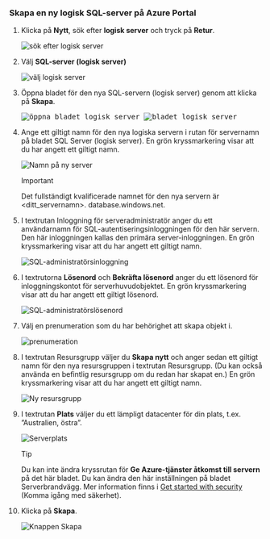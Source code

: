 ### <a name="create-a-new-logical-sql-server-in-the-azure-portal"></a>Skapa en ny logisk SQL-server på Azure Portal

1. Klicka på **Nytt**, sök efter **logisk server** och tryck på **Retur**.

    ![sök efter logisk server](./media/sql-data-warehouse-create-logical-server/search-logical-server.png)
2. Välj **SQL-server (logisk server)** 

    ![välj logisk server](./media/sql-data-warehouse-create-logical-server/select-logical-server.png)
  
3. Öppna bladet för den nya SQL-servern (logisk server) genom att klicka på **Skapa**.

   <kbd> ![öppna bladet logisk server](./media/sql-data-warehouse-create-logical-server/open-logical-server-blade.png) </kbd>
    <kbd>![bladet logisk server](./media/sql-data-warehouse-create-logical-server/logical-server-blade.png) </kbd>
  
3. Ange ett giltigt namn för den nya logiska servern i rutan för servernamn på bladet SQL Server (logisk server). En grön kryssmarkering visar att du har angett ett giltigt namn.
    
    ![Namn på ny server](./media/sql-data-warehouse-create-logical-server/new-name-logical-server.png)

    > [!IMPORTANT]
    > Det fullständigt kvalificerade namnet för den nya servern är <ditt_servernamn>. database.windows.net.
    >
    
4. I textrutan Inloggning för serveradministratör anger du ett användarnamn för SQL-autentiseringsinloggningen för den här servern. Den här inloggningen kallas den primära server-inloggningen. En grön kryssmarkering visar att du har angett ett giltigt namn.
    
    ![SQL-administratörsinloggning](./media/sql-data-warehouse-create-logical-server/sql-admin-login.png)
5. I textrutorna **Lösenord** och **Bekräfta lösenord** anger du ett lösenord för inloggningskontot för serverhuvudobjektet. En grön kryssmarkering visar att du har angett ett giltigt lösenord.
    
    ![SQL-administratörslösenord](./media/sql-data-warehouse-create-logical-server/sql-admin-password.png)
6. Välj en prenumeration som du har behörighet att skapa objekt i.

    ![prenumeration](./media/sql-data-warehouse-create-logical-server/subscription.png)
7. I textrutan Resursgrupp väljer du **Skapa nytt** och anger sedan ett giltigt namn för den nya resursgruppen i textrutan Resursgrupp. (Du kan också använda en befintlig resursgrupp om du redan har skapat en.) En grön kryssmarkering visar att du har angett ett giltigt namn.

    ![Ny resursgrupp](./media/sql-data-warehouse-create-logical-server/new-resource-group.png)

8. I textrutan **Plats** väljer du ett lämpligt datacenter för din plats, t.ex. ”Australien, östra”.
    
    ![Serverplats](./media/sql-data-warehouse-create-logical-server/server-location.png)
    
    > [!TIP]
    > Du kan inte ändra kryssrutan för **Ge Azure-tjänster åtkomst till servern** på det här bladet. Du kan ändra den här inställningen på bladet Serverbrandvägg. Mer information finns i [Get started with security](../articles/sql-database/sql-database-get-started-security.md) (Komma igång med säkerhet).
    >
    
9. Klicka på **Skapa**.

    ![Knappen Skapa](./media/sql-data-warehouse-create-logical-server/create.png)



<!--HONumber=Jan17_HO3-->



